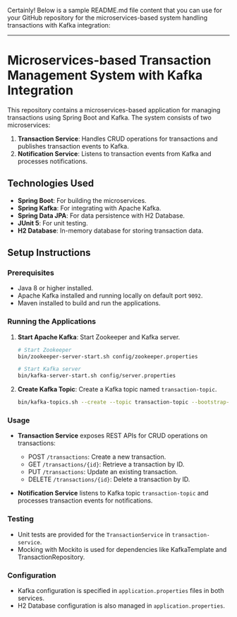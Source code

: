 Certainly! Below is a sample README.md file content that you can use for your GitHub repository for the microservices-based system handling transactions with Kafka integration:

---

# Microservices-based Transaction Management System with Kafka Integration

This repository contains a microservices-based application for managing transactions using Spring Boot and Kafka. The system consists of two microservices:

1. **Transaction Service**: Handles CRUD operations for transactions and publishes transaction events to Kafka.
2. **Notification Service**: Listens to transaction events from Kafka and processes notifications.

## Technologies Used

- **Spring Boot**: For building the microservices.
- **Spring Kafka**: For integrating with Apache Kafka.
- **Spring Data JPA**: For data persistence with H2 Database.
- **JUnit 5**: For unit testing.
- **H2 Database**: In-memory database for storing transaction data.

## Setup Instructions

### Prerequisites

- Java 8 or higher installed.
- Apache Kafka installed and running locally on default port `9092`.
- Maven installed to build and run the applications.

### Running the Applications

1. **Start Apache Kafka**: Start Zookeeper and Kafka server.

   ```bash
   # Start Zookeeper
   bin/zookeeper-server-start.sh config/zookeeper.properties

   # Start Kafka server
   bin/kafka-server-start.sh config/server.properties
   ```

2. **Create Kafka Topic**: Create a Kafka topic named `transaction-topic`.

   ```bash
   bin/kafka-topics.sh --create --topic transaction-topic --bootstrap-server localhost:9092 --partitions 1 --replication-factor 1
   ```


### Usage

- **Transaction Service** exposes REST APIs for CRUD operations on transactions:
  - POST `/transactions`: Create a new transaction.
  - GET `/transactions/{id}`: Retrieve a transaction by ID.
  - PUT `/transactions`: Update an existing transaction.
  - DELETE `/transactions/{id}`: Delete a transaction by ID.

- **Notification Service** listens to Kafka topic `transaction-topic` and processes transaction events for notifications.

### Testing

- Unit tests are provided for the `TransactionService` in `transaction-service`.
- Mocking with Mockito is used for dependencies like KafkaTemplate and TransactionRepository.

### Configuration

- Kafka configuration is specified in `application.properties` files in both services.
- H2 Database configuration is also managed in `application.properties`.
